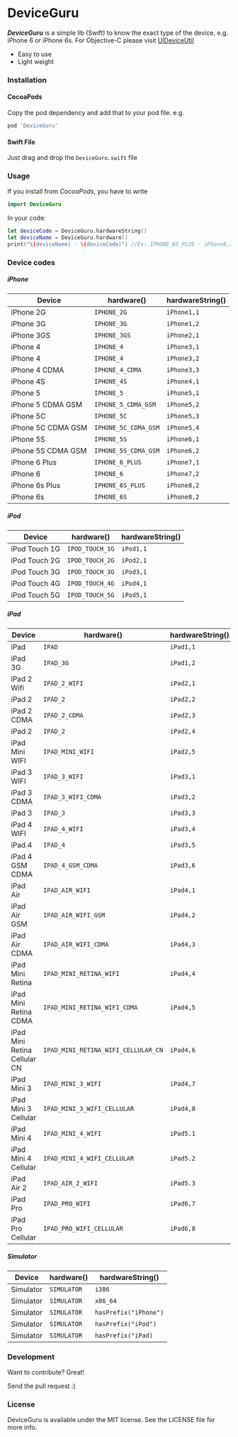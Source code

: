 # DeviceGuru

***DeviceGuru*** is a simple lib (Swift) to know the exact type of the device, e.g. iPhone 6 or iPhone 6s. For Objective-C please visit [UIDeviceUtil](https://github.com/InderKumarRathore/UIDeviceUtil)
  - Easy to use
  - Light weight


### Installation

#### CocoaPods
Copy the pod dependency and add that to your pod file. e.g.

```sh
pod 'DeviceGuru'
```

#### Swift File
Just drag and drop the ```DeviceGuru.swift``` file

### Usage
If you install from *CocoaPods*, you have to write 
``` swift
import DeviceGuru 
```
In your code:
``` swift
let deviceCode = DeviceGuru.hardwareString()
let deviceName = DeviceGuru.hardware()
print("\(deviceName) - \(deviceCode)") //Ex: IPHONE_6S_PLUS - iPhone8,2
```

### Device codes
##### iPhone
Device | hardware() | hardwareString()
--- | --- | ---
iPhone 2G | ```IPHONE_2G``` | ```iPhone1,1```
iPhone 3G | ```IPHONE_3G``` | ```iPhone1,2```
iPhone 3GS| ```IPHONE_3GS``` | ```iPhone2,1```
iPhone 4| ```IPHONE_4``` | ```iPhone3,1```
iPhone 4| ```IPHONE_4``` | ```iPhone3,2```
iPhone 4 CDMA| ```IPHONE_4_CDMA``` | ```iPhone3,3```
iPhone 4S| ```IPHONE_4S``` | ```iPhone4,1```
iPhone 5| ```IPHONE_5``` | ```iPhone5,1```
iPhone 5 CDMA GSM | ```IPHONE_5_CDMA_GSM``` | ```iPhone5,2```
iPhone 5C | ```IPHONE_5C``` | ```iPhone5,3```
iPhone 5C CDMA GSM | ```IPHONE_5C_CDMA_GSM``` | ```iPhone5,4```
iPhone 5S | ```IPHONE_5S``` | ```iPhone6,1```
iPhone 5S CDMA GSM | ```IPHONE_5S_CDMA_GSM``` | ```iPhone6,2```
iPhone 6 Plus | ```IPHONE_6_PLUS``` | ```iPhone7,1```
iPhone 6 | ```IPHONE_6``` | ```iPhone7,2```
iPhone 6s Plus | ```IPHONE_6S_PLUS``` | ```iPhone8,2```
iPhone 6s | ```IPHONE_6S``` | ```iPhone8,2```

##### iPod
Device | hardware() | hardwareString()
--- | ---- | ---
iPod Touch 1G| ```IPOD_TOUCH_1G``` | ```iPod1,1```
iPod Touch 2G| ```IPOD_TOUCH_2G``` | ```iPod2,1```
iPod Touch 3G| ```IPOD_TOUCH_3G``` | ```iPod3,1```
iPod Touch 4G| ```IPOD_TOUCH_4G``` | ```iPod4,1```
iPod Touch 5G| ```IPOD_TOUCH_5G``` | ```iPod5,1```

##### iPad
Device | hardware() | hardwareString()
--- | --- | ---
iPad | ```IPAD``` | ```iPad1,1```
iPad 3G | ```IPAD_3G``` | ```iPad1,2```
iPad 2 Wifi | ```IPAD_2_WIFI``` | ```iPad2,1```
iPad 2 | ```IPAD_2 ``` | ```iPad2,2```
iPad 2 CDMA | ```IPAD_2_CDMA``` | ```iPad2,3```
iPad 2 | ```IPAD_2``` | ```iPad2,4```
iPad Mini WIFI | ```IPAD_MINI_WIFI``` | ```iPad2,5```
iPad 3 WIFI | ```IPAD_3_WIFI``` | ```iPad3,1```
iPad 3 CDMA | ```IPAD_3_WIFI_CDMA``` | ```iPad3,2```
iPad 3 | ```IPAD_3``` | ```iPad3,3```
iPad 4 WIFI | ```IPAD_4_WIFI``` | ```iPad3,4```
iPad 4 | ```IPAD_4``` | ```iPad3,5```
iPad 4 GSM CDMA | ```IPAD_4_GSM_CDMA``` | ```iPad3,6```
iPad Air | ```IPAD_AIR_WIFI``` | ```iPad4,1```
iPad Air GSM  | ```IPAD_AIR_WIFI_GSM``` | ```iPad4,2```
iPad Air CDMA  | ```IPAD_AIR_WIFI_CDMA``` | ```iPad4,3```
iPad Mini Retina  | ```IPAD_MINI_RETINA_WIFI``` | ```iPad4,4```
iPad Mini Retina CDMA  | ```IPAD_MINI_RETINA_WIFI_CDMA``` | ```iPad4,5```
iPad Mini Retina Cellular CN  | ```IPAD_MINI_RETINA_WIFI_CELLULAR_CN``` | ```iPad4,6```
iPad Mini 3  | ```IPAD_MINI_3_WIFI``` | ```iPad4,7```
iPad Mini 3 Cellular  | ```IPAD_MINI_3_WIFI_CELLULAR``` | ```iPad4,8```
iPad Mini 4  | ```IPAD_MINI_4_WIFI``` | ```iPad5.1```
iPad Mini 4 Cellular  | ```IPAD_MINI_4_WIFI_CELLULAR``` | ```iPad5.2```
iPad Air 2  | ```IPAD_AIR_2_WIFI``` | ```iPad5.3```
iPad Pro  | ```IPAD_PRO_WIFI``` | ```iPad6,7```
iPad Pro Cellular  | ```IPAD_PRO_WIFI_CELLULAR``` | ```iPad6,8```

##### Simulator
Device | hardware() | hardwareString()
--- | --- | ---
Simulator  | ```SIMULATOR``` | ```i386```
Simulator  | ```SIMULATOR``` | ```x86_64```
Simulator  | ```SIMULATOR``` | ```hasPrefix("iPhone")```
Simulator  | ```SIMULATOR``` | ```hasPrefix("iPod")```
Simulator  | ```SIMULATOR``` | ```hasPrefix("iPad)```



### Development

Want to contribute? Great!

Send the pull request :)


### License
DeviceGuru is available under the MIT license. See the LICENSE file for more info.


